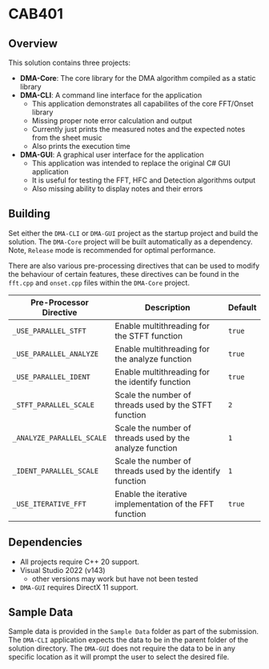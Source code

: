 # CAB401

## Overview

This solution contains three projects:
- **DMA-Core**: The core library for the DMA algorithm compiled as a static library
- **DMA-CLI**: A command line interface for the application
  - This application demonstrates all capabilites of the core FFT/Onset library
  - Missing proper note error calculation and output
  - Currently just prints the measured notes and the expected notes from the sheet music
  - Also prints the execution time
- **DMA-GUI**: A graphical user interface for the application
  - This application was intended to replace the original C# GUI application
  - It is useful for testing the FFT, HFC and Detection algorithms output
  - Also missing ability to display notes and their errors

## Building

Set either the `DMA-CLI` or `DMA-GUI` project as the startup project and build the solution. The `DMA-Core` project will be built automatically as a dependency. Note, `Release` mode is recommended for optimal performance.

There are also various pre-processing directives that can be used to modify the behaviour of certain features, these directives can be found in the `fft.cpp` and `onset.cpp` files within the `DMA-Core` project.

| Pre-Processor Directive | Description | Default |
|-------------------------|-------------|---------|
| `_USE_PARALLEL_STFT` | Enable multithreading for the STFT function | `true` |
| `_USE_PARALLEL_ANALYZE` | Enable multithreading for the analyze function | `true` |
| `_USE_PARALLEL_IDENT` | Enable multithreading for the identify function | `true` |
| `_STFT_PARALLEL_SCALE` | Scale the number of threads used by the STFT function | `2` |
| `_ANALYZE_PARALLEL_SCALE` | Scale the number of threads used by the analyze function | `1` |
| `_IDENT_PARALLEL_SCALE` | Scale the number of threads used by the identify function | `1` |
| `_USE_ITERATIVE_FFT` | Enable the iterative implementation of the FFT function | `true` |

## Dependencies

- All projects require C++ 20 support.
- Visual Studio 2022 (v143)
  - other versions may work but have not been tested
- `DMA-GUI` requires DirectX 11 support.

## Sample Data

Sample data is provided in the `Sample Data` folder as part of the submission. The `DMA-CLI` application expects the data to be in the parent folder of the solution directory. The `DMA-GUI` does not require the data to be in any specific location as it will prompt the user to select the desired file.